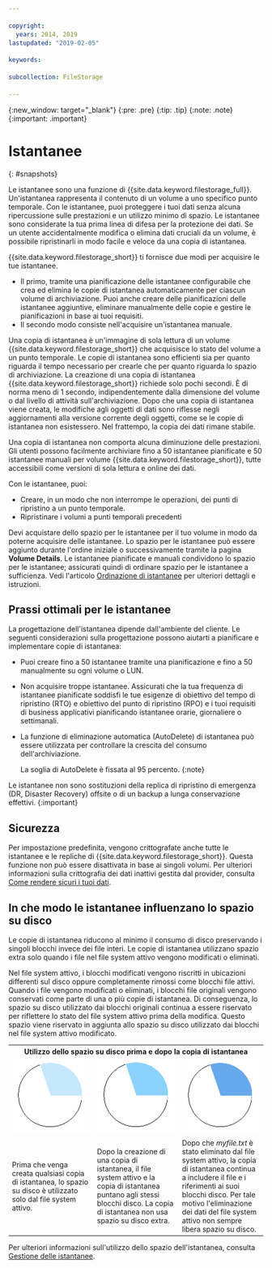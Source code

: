 ```yaml
---

copyright:
  years: 2014, 2019
lastupdated: "2019-02-05"

keywords:

subcollection: FileStorage

---
```

{:new_window: target="_blank"}
{:pre: .pre}
{:tip: .tip}
{:note: .note}
{:important: .important}

# Istantanee
{: #snapshots}

Le istantanee sono una funzione di {{site.data.keyword.filestorage_full}}. Un'istantanea rappresenta il contenuto di un volume a uno specifico punto temporale. Con le istantanee, puoi proteggere i tuoi dati senza alcuna ripercussione sulle prestazioni e un utilizzo minimo di spazio. Le istantanee sono considerate la tua prima linea di difesa per la protezione dei dati. Se un utente accidentalmente modifica o elimina dati cruciali da un volume, è possibile ripristinarli in modo facile e veloce da una copia di istantanea.

{{site.data.keyword.filestorage_short}} ti fornisce due modi per acquisire le tue istantanee.

* Il primo, tramite una pianificazione delle istantanee configurabile che crea ed elimina le copie di istantanea automaticamente per ciascun volume di archiviazione. Puoi anche creare delle pianificazioni delle istantanee aggiuntive, eliminare manualmente delle copie e gestire le pianificazioni in base ai tuoi requisiti.
* Il secondo modo consiste nell'acquisire un'istantanea manuale.

Una copia di istantanea è un'immagine di sola lettura di un volume {{site.data.keyword.filestorage_short}} che acquisisce lo stato del volume a un punto temporale. Le copie di istantanea sono efficienti sia per quanto riguarda il tempo necessario per crearle che per quanto riguarda lo spazio di archiviazione. La creazione di una copia di istantanea {{site.data.keyword.filestorage_short}} richiede solo pochi secondi. È di norma meno di 1 secondo, indipendentemente dalla dimensione del volume o dal livello di attività sull'archiviazione. Dopo che una copia di istantanea viene creata, le modifiche agli oggetti di dati sono riflesse negli aggiornamenti alla versione corrente degli oggetti, come se le copie di istantanea non esistessero. Nel frattempo, la copia dei dati rimane stabile.

Una copia di istantanea non comporta alcuna diminuzione delle prestazioni. Gli utenti possono facilmente archiviare fino a 50 istantanee pianificate e 50 istantanee manuali per volume {{site.data.keyword.filestorage_short}}, tutte accessibili come versioni di sola lettura e online dei dati.

Con le istantanee, puoi:

- Creare, in un modo che non interrompe le operazioni, dei punti di ripristino a un punto temporale.
- Ripristinare i volumi a punti temporali precedenti

Devi acquistare dello spazio per le istantanee per il tuo volume in modo da poterne acquisire delle istantanee. Lo spazio per le istantanee può essere aggiunto durante l'ordine iniziale o successivamente tramite la pagina **Volume Details**. Le istantanee pianificate e manuali condividono lo spazio per le istantanee; assicurati quindi di ordinare spazio per le istantanee a sufficienza. Vedi l'articolo [Ordinazione di istantanee](/docs/infrastructure/FileStorage?topic=FileStorage-ordering-snapshots) per ulteriori dettagli e istruzioni.

## Prassi ottimali per le istantanee

La progettazione dell'istantanea dipende dall'ambiente del cliente. Le seguenti considerazioni sulla progettazione possono aiutarti a pianificare e implementare copie di istantanea:
- Puoi creare fino a 50 istantanee tramite una pianificazione e fino a 50 manualmente su ogni volume o LUN.
- Non acquisire troppe istantanee. Assicurati che la tua frequenza di istantanee pianificate soddisfi le tue esigenze di obiettivo del tempo di ripristino (RTO) e obiettivo del punto di ripristino (RPO) e i tuoi requisiti di business applicativi pianificando istantanee orarie, giornaliere o settimanali.
- La funzione di eliminazione automatica (AutoDelete) di istantanea può essere utilizzata per controllare la crescita del consumo dell'archiviazione.

  La soglia di AutoDelete è fissata al 95 percento.
  {:note}

Le istantanee non sono sostituzioni della replica di ripristino di emergenza (DR, Disaster Recovery) offsite o di un backup a lunga conservazione effettivi.
{:important}

## Sicurezza

Per impostazione predefinita, vengono crittografate anche tutte le istantanee e le repliche di {{site.data.keyword.filestorage_short}}. Questa funzione non può essere disattivata in base ai singoli volumi. Per ulteriori informazioni sulla crittografia dei dati inattivi gestita dal provider, consulta [Come rendere sicuri i tuoi dati](/docs/infrastructure/FileStorage?topic=FileStorage-encryption).

## In che modo le istantanee influenzano lo spazio su disco

Le copie di istantanea riducono al minimo il consumo di disco preservando i singoli blocchi invece dei file interi. Le copie di istantanea utilizzano spazio extra solo quando i file nel file system attivo vengono modificati o eliminati.

Nel file system attivo, i blocchi modificati vengono riscritti in ubicazioni differenti sul disco oppure completamente rimossi come blocchi file attivi. Quando i file vengono modificati o eliminati, i blocchi file originali vengono conservati come parte di una o più copie di istantanea. Di conseguenza, lo spazio su disco utilizzato dai blocchi originali continua a essere riservato per riflettere lo stato del file system attivo prima della modifica. Questo spazio viene riservato in aggiunta allo spazio su disco utilizzato dai blocchi nel file system attivo modificato.

<table>
    <colgroup>
      <col style="width: 33.3%;"/>
      <col style="width: 33.3%;"/>
      <col style="width: 33.3%;"/>
    </colgroup>
      <tr>
        <th colspan="3" style="border: 0.0px;text-align: center;">Utilizzo dello spazio su disco prima e dopo la copia di istantanea</th>
     </tr>
     <tr>
        <td style="border: 0.0px;text-align: center;"><img src="/images/bfcircle1.png" alt="Prima della copia di istantanea"></td>
        <td style="border: 0.0px;text-align: center;"><img src="/images/bfcircle3.png" alt="Dopo la copia di istantanea"></td>
        <td style="border: 0.0px;text-align: center;"><img src="/images/bfcircle2.png" alt="Modifiche dopo la copia di istantanea"></td>
     </tr>
     <tr>
        <td style="border: 0.0px;">Prima che venga creata qualsiasi copia di istantanea, lo spazio su disco è utilizzato solo dal file system attivo.</td>
        <td style="border: 0.0px;">Dopo la creazione di una copia di istantanea, il file system attivo e la copia di istantanea puntano agli stessi blocchi disco. La copia di istantanea non usa spazio su disco extra.</td>
        <td style="border: 0.0px;">Dopo che <i>myfile.txt</i> è stato eliminato dal file system attivo, la copia di istantanea continua a includere il file e i riferimenti ai suoi blocchi disco. Per tale motivo l'eliminazione dei dati del file system attivo non sempre libera spazio su disco.</td>
      </tr>
</table>

Per ulteriori informazioni sull'utilizzo dello spazio dell'istantanea, consulta [Gestione delle istantanee](/docs/infrastructure/FileStorage?topic=FileStorage-managingSnapshots).
